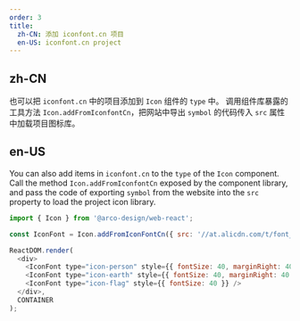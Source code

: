 ```yaml
---
order: 3
title:
  zh-CN: 添加 iconfont.cn 项目
  en-US: iconfont.cn project
---
```


## zh-CN

也可以把 `iconfont.cn` 中的项目添加到 `Icon` 组件的 `type` 中。 调用组件库暴露的工具方法 `Icon.addFromIconfontCn`，把网站中导出 `symbol` 的代码传入 `src` 属性中加载项目图标库。

## en-US

You can also add items in `iconfont.cn` to the `type` of the `Icon` component. Call the method `Icon.addFromIconfontCn` exposed by the component library, and pass the code of exporting `symbol` from the website into the `src` property to load the project icon library.

```js
import { Icon } from '@arco-design/web-react';

const IconFont = Icon.addFromIconFontCn({ src: '//at.alicdn.com/t/font_180975_ue66sq60vyd.js' });

ReactDOM.render(
  <div>
    <IconFont type="icon-person" style={{ fontSize: 40, marginRight: 40 }} />
    <IconFont type="icon-earth" style={{ fontSize: 40, marginRight: 40 }} />
    <IconFont type="icon-flag" style={{ fontSize: 40 }} />
  </div>,
  CONTAINER
);
```

